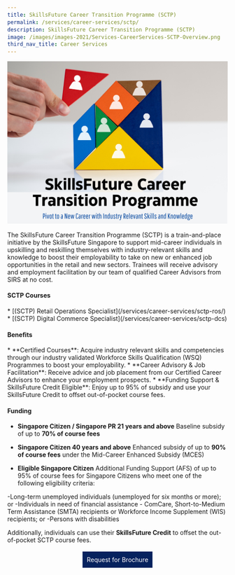 ```yaml
---
title: SkillsFuture Career Transition Programme (SCTP)
permalink: /services/career-services/sctp/
description: SkillsFuture Career Transition Programme (SCTP)
image: /images/images-2021/Services-CareerServices-SCTP-Overview.png
third_nav_title: Career Services
---
```

![SkillsFuture Career Transition Programme SIRS](/images/images-2021/Services-CareerServices-SCTP-Overview.png)

<p>The SkillsFuture Career Transition Programme (SCTP) is a train-and-place initiative by the SkillsFuture Singapore to support mid-career individuals in upskilling and reskilling themselves with industry-relevant skills and knowledge to boost their employability to take on new or enhanced job opportunities in the retail and new sectors. Trainees will receive advisory and employment facilitation by our team of qualified Career Advisors from SIRS at no cost.</p>

<h4>SCTP Courses</h4>
* [(SCTP) Retail Operations Specialist](/services/career-services/sctp-ros/)
* [(SCTP) Digital Commerce Specialist](/services/career-services/sctp-dcs)
    

<h4>Benefits</h4>
* **Certified Courses**: Acquire industry relevant skills and competencies through our industry validated Workforce Skills Qualification (WSQ) Programmes to boost your employability.
* **Career Advisory & Job Facilitation**: Receive advice and job placement from our Certified Career Advisors to enhance your employment prospects. 
* **Funding Support & SkillsFuture Credit Eligible**: Enjoy up to 95% of subsidy and use your SkillsFuture Credit to offset out-of-pocket course fees. 

<h4>Funding</h4>

* **Singapore Citizen / Singapore PR 21 years and above**
Baseline subsidy of up to **70% of course fees**

* **Singapore Citizen 40 years and above**
Enhanced subsidy of up to **90% of course fees** under the Mid-Career Enhanced Subsidy (MCES)

* **Eligible Singapore Citizen**
Additional Funding Support (AFS) of up to 95% of course fees for Singapore Citizens who meet one of the following eligibility criteria:

-Long-term unemployed individuals (unemployed for six months or more); or
-Individuals in need of financial assistance - ComCare, Short-to-Medium Term Assistance (SMTA) recipients or Workforce Income Supplement (WIS) recipients; or
-Persons with disabilities

Additionally, individuals can use their **SkillsFuture Credit** to offset the out-of-pocket SCTP course fees.


<center><a href="https://form.gov.sg/6423bf34b69f64001223fa1a" style="background-color:#06225e; border:white; color:white; padding: 10px 10px; text-align:center; display:inline-block; margin: 4px 2px; cursor:pointer;text-decoration:none;">Request for Brochure</a></center>